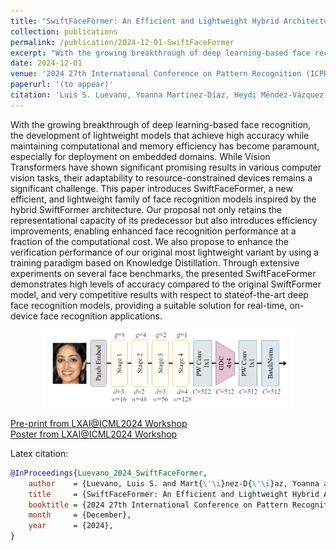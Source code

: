```yaml
---
title: "SwiftFaceFormer: An Efficient and Lightweight Hybrid Architecture for Accurate Face Recognition Applications"
collection: publications
permalink: /publication/2024-12-01-SwiftFaceFormer
excerpt: "With the growing breakthrough of deep learning-based face recognition, the development of lightweight models that achieve high accuracy while maintaining computational and memory efficiency has become paramount, especially for deployment on embedded domains. While Vision Transformers have shown significant promising results in various computer vision tasks, their adaptability to resource-constrained devices remains a significant challenge. This paper introduces SwiftFaceFormer, a new efficient, and lightweight family of face recognition models inspired by the hybrid SwiftFormer architecture. Our proposal not only retains the representational capacity of its predecessor but also introduces efficiency improvements, enabling enhanced face recognition performance at a fraction of the computational cost. We also propose to enhance the verification performance of our original most lightweight variant by using a training paradigm based on Knowledge Distillation. Through extensive experiments on several face benchmarks, the presented SwiftFaceFormer demonstrates high levels of accuracy compared to the original SwiftFormer model, and very competitive results with respect to stateof-the-art deep face recognition models, providing a suitable solution for real-time, on-device face recognition applications."
date: 2024-12-01
venue: '2024 27th International Conference on Pattern Recognition (ICPR)'
paperurl: '(to appear)'
citation: 'Luis S. Luevano, Yoanna Martínez-Díaz, Heydi Méndez-Vázquez, Miguel Gonzalez-Mendoza, Davide Frey. "SwiftFaceFormer: An Efficient and Lightweight Hybrid Architecture for Accurate Face Recognition Applications". 2024 27th International Conference on Pattern Recognition (ICPR).'
---
```

With the growing breakthrough of deep learning-based face recognition, the development of lightweight models that achieve high accuracy while maintaining computational and memory efficiency has become paramount, especially for deployment on embedded domains. While Vision Transformers have shown significant promising results in various computer vision tasks, their adaptability to resource-constrained devices remains a significant challenge. This paper introduces SwiftFaceFormer, a new efficient, and lightweight family of face recognition models inspired by the hybrid SwiftFormer architecture. Our proposal not only retains the representational capacity of its predecessor but also introduces efficiency improvements, enabling enhanced face recognition performance at a fraction of the computational cost. We also propose to enhance the verification performance of our original most lightweight variant by using a training paradigm based on Knowledge Distillation. Through extensive experiments on several face benchmarks, the presented SwiftFaceFormer demonstrates high levels of accuracy compared to the original SwiftFormer model, and very competitive results with respect to stateof-the-art deep face recognition models, providing a suitable solution for real-time, on-device face recognition applications.

<div style="text-align: center"><img src="/images/publications/2024/SwiftFaceFormer/SwiftFaceFormer-XXS.png" width="400px" /></div>

[Pre-print from LXAI@ICML2024 Workshop](/files/swiftfaceformer_merged.pdf) <br>
[Poster from LXAI@ICML2024 Workshop](/files/SwiftFaceFormer_LXAI_ICML2024_poster.pdf)

<!-- Recommended citation: Yoanna Martínez-Díaz, Heydi Méndez-Vázquez, Luis S. Luevano, Miguel Gonzalez-Mendoza; Proceedings of the IEEE/CVF Conference on Computer Vision and Pattern Recognition (CVPR) Workshops, 2023, pp. 6391-6401 -->

Latex citation:
~~~ BibTex
@InProceedings{Luevano_2024_SwiftFaceFormer,
    author    = {Luevano, Luis S. and Mart{\'\i}nez-D{\'\i}az, Yoanna and M\'endez-V\'azquez, Heydi and Gonz\'alez-Mendoza, Miguel and Frey, Davide},
    title     = {SwiftFaceFormer: An Efficient and Lightweight Hybrid Architecture for Accurate Face Recognition Applications},
    booktitle = {2024 27th International Conference on Pattern Recognition (ICPR) (to appear)},
    month     = {December},
    year      = {2024},
}
~~~
